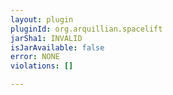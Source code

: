 ```yaml
---
layout: plugin
pluginId: org.arquillian.spacelift
jarSha1: INVALID
isJarAvailable: false
error: NONE
violations: []

---
```

